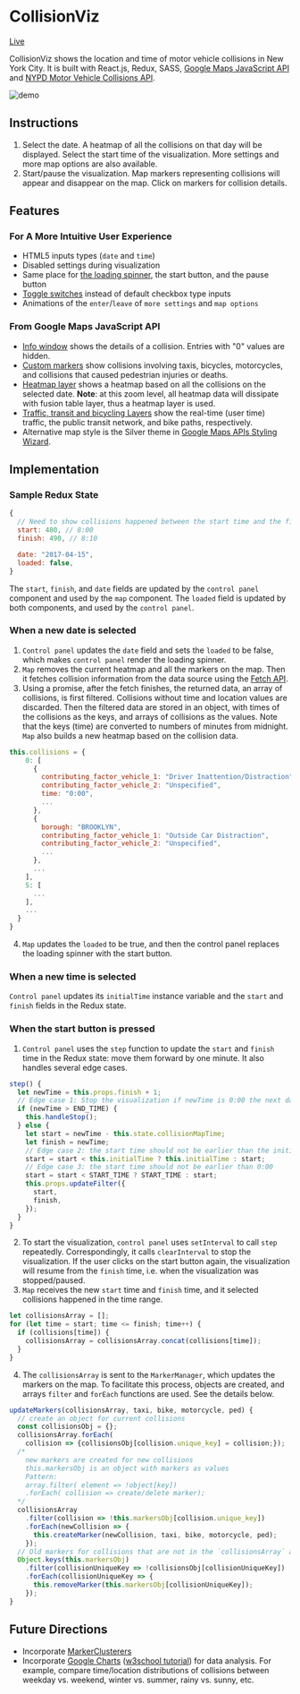 # CollisionViz
[Live](https://davidfeng.us/CollisionViz)

CollisionViz shows the location and time of motor vehicle collisions in New York City. It is built with React.js, Redux, SASS, [Google Maps JavaScript API](https://developers.google.com/maps/documentation/javascript/) and [NYPD Motor Vehicle Collisions API](https://dev.socrata.com/foundry/data.cityofnewyork.us/qiz3-axqb).

![demo](assets/images/demo.gif)

## Instructions
1. Select the date. A heatmap of all the collisions on that day will be displayed. Select the start time of the visualization. More settings and more map options are also available.
2. Start/pause the visualization. Map markers representing collisions will appear and disappear on the map. Click on markers for collision details.

## Features
### For A More Intuitive User Experience
* HTML5 inputs types (`date` and `time`)
* Disabled settings during visualization
* Same place for [the loading spinner](https://loading.io/), the start button, and the pause button
* [Toggle switches](https://www.w3schools.com/howto/howto_css_switch.asp) instead of default checkbox type inputs
* Animations of the `enter`/`leave` of `more settings` and `map options`

### From Google Maps JavaScript API
* [Info window](https://developers.google.com/maps/documentation/javascript/infowindows) shows the details of a collision. Entries with "0" values are hidden.
* [Custom markers](https://developers.google.com/maps/documentation/javascript/custom-markers) show collisions involving taxis, bicycles, motorcycles, and collisions that caused pedestrian injuries or deaths.
* [Heatmap layer](https://developers.google.com/maps/documentation/javascript/heatmaplayer) shows a heatmap based on all the collisions on the selected date. **Note**: at this zoom level, all heatmap data will dissipate with fusion table layer, thus a heatmap layer is used.
* [Traffic, transit and bicycling Layers](https://developers.google.com/maps/documentation/javascript/trafficlayer) show the real-time (user time) traffic, the public transit network, and bike paths, respectively.
* Alternative map style is the Silver theme in [Google Maps APIs Styling Wizard](https://mapstyle.withgoogle.com/).

## Implementation
### Sample Redux State
```javascript
{
  // Need to show collisions happened between the start time and the finish time on the map. Start time and finish time are in minutes, counting from the midnight.
  start: 480, // 8:00
  finish: 490, // 8:10

  date: "2017-04-15",
  loaded: false,
}
```
The `start`, `finish`, and `date` fields are updated by the `control panel` component and used by the `map` component. The `loaded` field is updated by both components, and used by the `control panel`.

### When a new date is selected
1. `Control panel` updates the `date` field and sets the `loaded` to be false, which makes `control panel` render the loading spinner.
2. `Map` removes the current heatmap and all the markers on the map. Then it fetches collision information from the data source using the [Fetch API](https://developer.mozilla.org/en-US/docs/Web/API/Fetch_API).
3. Using a promise, after the fetch finishes, the returned data, an array of collisions, is first filtered. Collisions without time and location values are discarded. Then the filtered data are stored in an object, with times of the collisions as the keys, and arrays of collisions as the values. Note that the keys (time) are converted to numbers of minutes from midnight. `Map` also builds a new heatmap based on the collision data.
```javascript
this.collisions = {
    0: [
      {
        contributing_factor_vehicle_1: "Driver Inattention/Distraction",
        contributing_factor_vehicle_2: "Unspecified",
        time: "0:00",
        ...
      },
      {
        borough: "BROOKLYN",
        contributing_factor_vehicle_1: "Outside Car Distraction",
        contributing_factor_vehicle_2: "Unspecified",
        ...
      },
      ...
    ],
    5: [
      ...
    ],
    ...
  }
}
```
4. `Map` updates the `loaded` to be true, and then the control panel replaces the loading spinner with the start button.

### When a new time is selected
`Control panel` updates its `initialTime` instance variable and the `start` and `finish` fields in the Redux state.

### When the start button is pressed
1. `Control panel` uses the `step` function to update the `start` and `finish` time in the Redux state: move them forward by one minute. It also handles several edge cases.
```javascript
step() {
  let newTime = this.props.finish + 1;
  // Edge case 1: Stop the visualization if newTime is 0:00 the next day
  if (newTime > END_TIME) {
    this.handleStop();
  } else {
    let start = newTime - this.state.collisionMapTime;
    let finish = newTime;
    // Edge case 2: the start time should not be earlier than the initialTime
    start = start < this.initialTime ? this.initialTime : start;
    // Edge case 3: the start time should not be earlier than 0:00
    start = start < START_TIME ? START_TIME : start;
    this.props.updateFilter({
      start,
      finish,
    });
  }
}
```
2. To start the visualization, `control panel` uses `setInterval` to call `step` repeatedly. Correspondingly, it calls `clearInterval` to stop the visualization. If the user clicks on the start button again, the visualization will resume from the `finish` time, i.e. when the visualization was stopped/paused.
3. `Map` receives the new `start` time and `finish` time, and it selected collisions happened in the time range.
```javascript
let collisionsArray = [];
for (let time = start; time <= finish; time++) {
  if (collisions[time]) {
    collisionsArray = collisionsArray.concat(collisions[time]);
  }
}
```
4. The `collisionsArray` is sent to the `MarkerManager`, which updates the markers on the map. To facilitate this process, objects are created, and arrays `filter` and `forEach` functions are used. See the details below.
```javascript
updateMarkers(collisionsArray, taxi, bike, motorcycle, ped) {
  // create an object for current collisions
  const collisionsObj = {};
  collisionsArray.forEach(
    collision => {collisionsObj[collision.unique_key] = collision;});
  /*
    new markers are created for new collisions
    this.markersObj is an object with markers as values
    Pattern:
    array.filter( element => !object[key])
    .forEach( collision => create/delete marker);
  */
  collisionsArray
    .filter(collision => !this.markersObj[collision.unique_key])
    .forEach(newCollision => {
      this.createMarker(newCollision, taxi, bike, motorcycle, ped);
    });
  // Old markers for collisions that are not in the `collisionsArray` are removed.
  Object.keys(this.markersObj)
    .filter(collisionUniqueKey => !collisionsObj[collisionUniqueKey])
    .forEach(collisionUniqueKey => {
      this.removeMarker(this.markersObj[collisionUniqueKey]);
    });
}
```

## Future Directions
* Incorporate [MarkerClusterers](https://developers.google.com/maps/documentation/javascript/marker-clustering)
* Incorporate [Google Charts](https://developers.google.com/chart/) ([w3school tutorial](https://www.w3schools.com/howto/howto_google_charts.asp)) for data analysis. For example, compare time/location distributions of collisions between weekday vs. weekend, winter vs. summer, rainy vs. sunny, etc.
